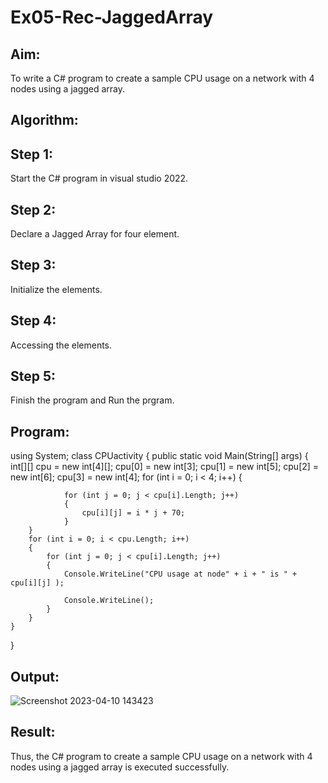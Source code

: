 # Ex05-Rec-JaggedArray
## Aim:
To write a C# program to create a sample CPU usage on a network with 4 nodes using a jagged array.
## Algorithm:
## Step 1:
Start the C# program in visual studio 2022.

## Step 2:
Declare a Jagged Array for four element.

## Step 3:
Initialize the elements.

## Step 4:
Accessing the elements.

## Step 5:
Finish the program and Run the prgram.

## Program:
using System;
class CPUactivity
{
    public static void Main(String[] args)
    {
        int[][] cpu = new int[4][];
        cpu[0] = new int[3];
        cpu[1] = new int[5];
        cpu[2] = new int[6];
        cpu[3] = new int[4];
        for (int i = 0; i < 4; i++)
        {
            
                for (int j = 0; j < cpu[i].Length; j++)
                {
                    cpu[i][j] = i * j + 70;
                }
        }
        for (int i = 0; i < cpu.Length; i++)
        {
            for (int j = 0; j < cpu[i].Length; j++)
            {
                Console.WriteLine("CPU usage at node" + i + " is " + cpu[i][j] );

                Console.WriteLine();
            }
        }
    }
}


## Output:

![Screenshot 2023-04-10 143423](https://user-images.githubusercontent.com/94828147/230871564-0c878ae9-a211-467b-be97-a844d3402869.png)


## Result:

Thus, the C# program to create a sample CPU usage on a network with 4 nodes using a jagged array is executed successfully.
